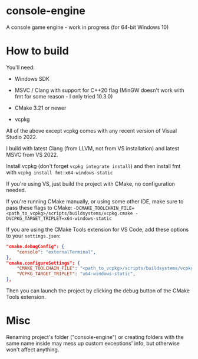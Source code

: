 # console-engine

A console game engine - work in progress (for 64-bit Windows 10)

# How to build
You'll need:
* Windows SDK

* MSVC / Clang with support for C++20 flag (MinGW doesn't work with fmt for some reason - I only tried 10.3.0)

* CMake 3.21 or newer

* vcpkg

All of the above except vcpkg comes with any recent version of Visual Studio 2022.

I build with latest Clang (from LLVM, not from VS installation) and latest MSVC from VS 2022.

Install vcpkg (don't forget `vcpkg integrate install`) and then install fmt with
`vcpkg install fmt:x64-windows-static`

If you're using VS, just build the project with CMake, no configuration needed.

If you're running CMake manually, or using some other IDE, make sure to pass these flags to CMake: `-DCMAKE_TOOLCHAIN_FILE=<path_to_vcpkg>/scripts/buildsystems/vcpkg.cmake -DVCPKG_TARGET_TRIPLET=x64-windows-static`

If you are using the CMake Tools extension for VS Code, add these options to your `settings.json`:
```json
"cmake.debugConfig": {
	"console": "externalTerminal",
},
"cmake.configureSettings": {
	"CMAKE_TOOLCHAIN_FILE": "<path_to_vcpkg>/scripts/buildsystems/vcpkg.cmake",
	"VCPKG_TARGET_TRIPLET": "x64-windows-static",
},
```
Then you can launch the project by clicking the debug button of the CMake Tools extension.

# Misc

Renaming project\'s folder ("console-engine") or creating folders with the same name inside may mess up custom exceptions\' info, but otherwise won't affect anything.

